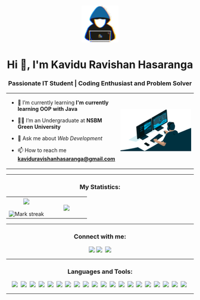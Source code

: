 <p align="center"><img src="https://github.com/KaviduRavishanHasaranga/KaviduRavishanHasaranga/blob/main/about_me.gif" width = 100px></p>
<h1 align="center">Hi 👋, I'm Kavidu Ravishan Hasaranga</h1>
<h3 align="center">Passionate IT Student | Coding Enthusiast and Problem Solver</h3>

<table align="center">
<tr border="none">
<td width="50%" align="left">
  
- 🌱 I’m currently learning **I'm currently learning OOP with Java** 
  
- 🧑‍🎓 I’m an Undergraduate at **NSBM Green University**

- 💬 Ask me about *Web Development*
  
- 📫 How to reach me **kaviduravishanhasaranga@gmail.com**
 
</td>
<td width="50%" align="center">
<img src="https://github.com/KaviduRavishanHasaranga/KaviduRavishanHasaranga/blob/main/hero.gif">
</td>
</tr>
</table>

---


<h3 align="center">My Statistics:</h3>
<table align="center">
<tr border="none">
<td width="50%" align="center">
  <img  align="center"  src="https://github-readme-stats.vercel.app/api?username=KaviduRavishanHasaranga&theme=dark&show_icons=true&count_private=true" />
  <br><br>
  <img  title="🔥 Get streak stats for your profile at git.io/streak-stats" alt="Mark streak" src="https://github-readme-streak-stats.herokuapp.com/?user=KaviduRavishanHasaranga&theme=dark&hide_border=false" /> 
</td>
<td width="50%%" align="center">
  <img  align="center"  src="https://github-readme-stats.anuraghazra1.vercel.app/api/top-langs/?username=KaviduRavishanHasaranga&theme=dark&hide_border=false&no-bg=true&no-frame=true&langs_count=10"/>
</td>
</tr>
</table>

---

<h3 align="center">Connect with me:</h3>
<p align="center">
<a href="https://twitter.com/kaviduhasaranga"><img src="https://skillicons.dev/icons?i=twitter" /></a>
<a href="https://linkedin.com/in/kavidurhasaranga"><img src="https://skillicons.dev/icons?i=linkedin" /></a>
<a href="https://www.hackerrank.com/kaviduhasaranga"><img src="" /></a>
<a href="https://discord.gg/1357"><img src="https://skillicons.dev/icons?i=discord" /></a>
</p>

---

<h3 align="center">Languages and Tools:</h3>

<p align="center">
  <a href="https://developer.mozilla.org/en-US/docs/Web/HTML"><img src="https://skillicons.dev/icons?i=html" /></a>&nbsp;
  <a href="https://developer.mozilla.org/en-US/docs/Web/CSS"><img src="https://skillicons.dev/icons?i=css" /></a>&nbsp;
  <a href="https://tailwindcss.com/"><img src="https://skillicons.dev/icons?i=tailwind" /></a>&nbsp;
  <a href="https://developer.mozilla.org/en-US/docs/Web/JavaScript"><img src="https://skillicons.dev/icons?i=js" /></a>&nbsp;
  <a href="https://www.php.net/"><img src="https://skillicons.dev/icons?i=php" /></a>&nbsp;
  <a href="https://www.mysql.com/"><img src="https://skillicons.dev/icons?i=mysql" /></a>&nbsp;
  <a href="https://www.mongodb.com/"><img src="https://skillicons.dev/icons?i=mongodb" /></a>&nbsp;
  <a href="https://en.wikipedia.org/wiki/C_(programming_language)"><img src="https://skillicons.dev/icons?i=c" /></a>&nbsp;
  <a href="https://www.java.com/"><img src="https://skillicons.dev/icons?i=java" /></a>&nbsp;
  <a href="https://code.visualstudio.com/"><img src="https://skillicons.dev/icons?i=vscode" /></a>&nbsp;
  <a href="https://www.jetbrains.com/idea/"><img src="https://skillicons.dev/icons?i=idea" /></a>&nbsp;
  <a href="https://spring.io/"><img src="https://skillicons.dev/icons?i=spring" /></a>&nbsp;
  <a href="https://git-scm.com/"><img src="https://skillicons.dev/icons?i=git" /></a>&nbsp;
  <a href="https://github.com/"><img src="https://skillicons.dev/icons?i=github" /></a>&nbsp;
  <a href="https://www.arduino.cc/"><img src="https://skillicons.dev/icons?i=arduino" /></a>&nbsp;
  <a href="https://www.figma.com/"><img src="https://skillicons.dev/icons?i=figma" /></a>&nbsp;
  <a href="https://www.adobe.com/products/photoshop.html"><img src="https://skillicons.dev/icons?i=ps" /></a>&nbsp;
  <a href="https://www.adobe.com/products/illustrator.html"><img src="https://skillicons.dev/icons?i=ai" /></a>&nbsp;
  <a href="https://www.kernel.org/"><img src="https://skillicons.dev/icons?i=linux" /></a>&nbsp;
  <a href="https://ubuntu.com/"><img src="https://skillicons.dev/icons?i=ubuntu" /></a>&nbsp;
</p>


---
